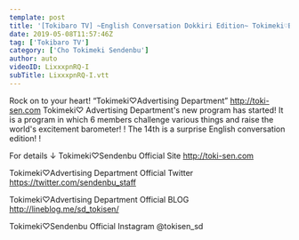 ```yaml
---
template: post
title: '[Tokibaro TV] ~English Conversation Dokkiri Edition~ Tokimeki♡Barometer Rise TV ep 14'
date: 2019-05-08T11:57:46Z
tag: ['Tokibaro TV']
category: ['Cho Tokimeki Sendenbu']
author: auto 
videoID: LixxxpnRQ-I
subTitle: LixxxpnRQ-I.vtt
---
```

Rock on to your heart! “Tokimeki♡Advertising Department” http://toki-sen.com
Tokimeki♡ Advertising Department's new program has started!
It is a program in which 6 members challenge various things and raise the world's excitement barometer! !
The 14th is a surprise English conversation edition! !

For details ↓
Tokimeki♡Sendenbu Official Site
 http://toki-sen.com

Tokimeki♡Advertising Department Official Twitter https://twitter.com/sendenbu_staff

Tokimeki♡Advertising Department Official BLOG
http://lineblog.me/sd_tokisen/

Tokimeki♡Sendenbu Official Instagram
@tokisen_sd